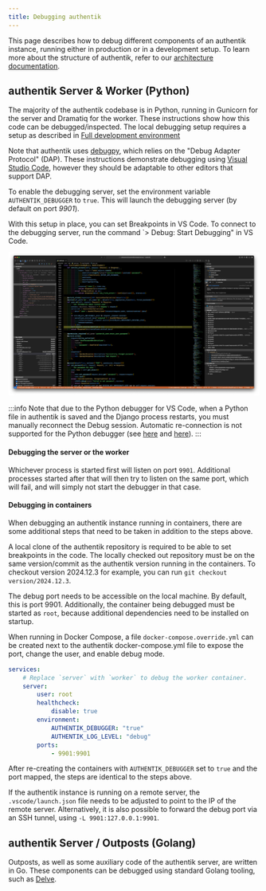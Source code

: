 ```yaml
---
title: Debugging authentik
---
```


This page describes how to debug different components of an authentik instance, running either in production or in a development setup. To learn more about the structure of authentik, refer to our [architecture documentation](../../core/architecture).

## authentik Server & Worker (Python)

The majority of the authentik codebase is in Python, running in Gunicorn for the server and Dramatiq for the worker. These instructions show how this code can be debugged/inspected. The local debugging setup requires a setup as described in [Full development environment](./full-dev-environment.mdx)

Note that authentik uses [debugpy](https://github.com/microsoft/debugpy), which relies on the "Debug Adapter Protocol" (DAP). These instructions demonstrate debugging using [Visual Studio Code](https://code.visualstudio.com/), however they should be adaptable to other editors that support DAP.

To enable the debugging server, set the environment variable `AUTHENTIK_DEBUGGER` to `true`. This will launch the debugging server (by default on port _9901_).

With this setup in place, you can set Breakpoints in VS Code. To connect to the debugging server, run the command `> Debug: Start Debugging" in VS Code.

![](./debug_vscode.png)

:::info
Note that due to the Python debugger for VS Code, when a Python file in authentik is saved and the Django process restarts, you must manually reconnect the Debug session. Automatic re-connection is not supported for the Python debugger (see [here](https://github.com/microsoft/vscode-python/issues/19998) and [here](https://github.com/microsoft/vscode-python/issues/1182)).
:::

#### Debugging the server or the worker

Whichever process is started first will listen on port `9901`. Additional processes started after that will then try to listen on the same port, which will fail, and will simply not start the debugger in that case.

#### Debugging in containers

When debugging an authentik instance running in containers, there are some additional steps that need to be taken in addition to the steps above.

A local clone of the authentik repository is required to be able to set breakpoints in the code. The locally checked out repository must be on the same version/commit as the authentik version running in the containers. To checkout version 2024.12.3 for example, you can run `git checkout version/2024.12.3`.

The debug port needs to be accessible on the local machine. By default, this is port 9901. Additionally, the container being debugged must be started as `root`, because additional dependencies need to be installed on startup.

When running in Docker Compose, a file `docker-compose.override.yml` can be created next to the authentik docker-compose.yml file to expose the port, change the user, and enable debug mode.

```yaml
services:
    # Replace `server` with `worker` to debug the worker container.
    server:
        user: root
        healthcheck:
            disable: true
        environment:
            AUTHENTIK_DEBUGGER: "true"
            AUTHENTIK_LOG_LEVEL: "debug"
        ports:
            - 9901:9901
```

After re-creating the containers with `AUTHENTIK_DEBUGGER` set to `true` and the port mapped, the steps are identical to the steps above.

If the authentik instance is running on a remote server, the `.vscode/launch.json` file needs to be adjusted to point to the IP of the remote server. Alternatively, it is also possible to forward the debug port via an SSH tunnel, using `-L 9901:127.0.0.1:9901`.

## authentik Server / Outposts (Golang)

Outposts, as well as some auxiliary code of the authentik server, are written in Go. These components can be debugged using standard Golang tooling, such as [Delve](https://github.com/go-delve/delve).

